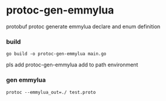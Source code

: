 # protoc-gen-emmylua
protobuf protoc generate emmylua declare and enum definition

### build

```shell
go build -o protoc-gen-emmylua main.go
```
pls add protoc-gen-emmylua add to path environment

### gen emmylua
```shell
protoc --emmylua_out=./ test.proto
```